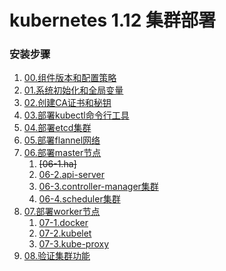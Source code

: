 # kubernetes 1.12 集群部署

### 安装步骤

1. [00.组件版本和配置策略](version.md)
1. [01.系统初始化和全局变量](os-init.md)
1. [02.创建CA证书和秘钥](ca.md)			
1. [03.部署kubectl命令行工具](kubectl.md)			
1. [04.部署etcd集群](etcd.md)				
1. [05.部署flannel网络](flannel.md)			
1. [06.部署master节点](master.md)
    1. ~~[06-1.ha]~~
    1. [06-2.api-server](kube-apiserver.md)
    1. [06-3.controller-manager集群](kube-controller-manager.md)
    1. [06-4.scheduler集群](kube-scheduler集群.md)		
1. [07.部署worker节点]()
    1. [07-1.docker](docker.md)					
    1. [07-2.kubelet](kubelet.md)				
    1. [07-3.kube-proxy](kube-proxy.md)			
1. [08.验证集群功能](verify.md)
